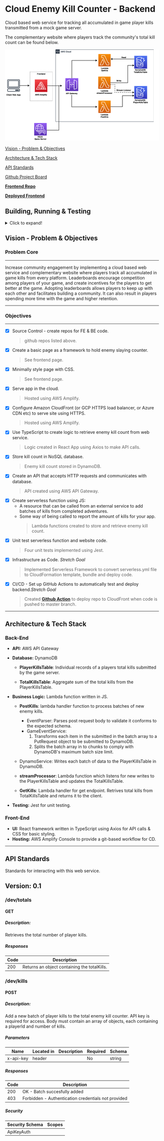 # Cloud Enemy Kill Counter - Backend

Cloud based web service for tracking all accumulated in game player kills transmitted from a mock game server.

The complementary website where players track the community's total kill count can be found below.

![alt text](fs-cloud_enemy_counter-diagram.png "Title")

[Vision - Problem & Objectives](#vision)

[Architecture & Tech Stack](#tech)

[API Standards](#api)

[Github Project Board](https://github.com/users/gkando/projects/1)

[**Frontend Repo**](https://github.com/gkando/fs-cloud_enemy_counter-fe)

[**Deployed Frontend**](https://master.d1p108p2yx9tvh.amplifyapp.com/)

## Building, Running & Testing

<details>
<summary>Click to expand!</summary>

First install dependencies:

```sh
yarn install
```

To create a production build:

```sh
yarn deploy
```

## Testing

To run unit tests:

```sh
yarn test
```

</details>

## <a name="vision"></a> Vision - Problem & Objectives

### Problem Core

---

Increase community engagement by implementing a cloud based web service and complementary website where players track all accumulated in game kills from every platform. Leaderboards encourage competition among players of your game, and create incentives for the players to get better at the game. Adopting leaderboards allows players to keep up with each other and facilitates building a community. It can also result in players spending more time with the game and higher retention.

---

### Objectives

---

- [x] Source Control - create repos for FE & BE code.
  > github repos listed above.
- [x] Create a basic page as a framework to hold enemy slaying counter.
  > See frontend page.
- [x] Minimally style page with CSS.
  > See frontend page.
- [x] Serve app in the cloud.
  > Hosted using AWS Amplify.
- [x] Configure Amazon CloudFront (or GCP HTTPS load balancer, or Azure CDN etc) to serve site using HTTPS.
  > Hosted using AWS Amplify.
- [x] Use TypeScript to create logic to retrieve enemy kill count from web service.
  > Logic created in React App using Axios to make API calls.
- [x] Store kill count in NoSQL database.
  > Enemy kill count stored in DynamoDB.
- [x] Create an API that accepts HTTP requests and communicates with database.
  > API created using AWS API Gateway.
- [x] Create serverless function using JS:
  - A resource that can be called from an external service to add batches of kills from completed adventures.
  - Some way of being called to report the amount of kills for your app.
    > Lambda functions created to store and retrieve enemy kill count.
- [x] Unit test serverless function and website code.
  > Four unit tests implemented using Jest.
- [x] Infrastructure as Code. _Stretch Goal_
  > Implemented Serverless Framework to convert serverless.yml file to CloudFormation template, bundle and deploy code.
- [x] CI/CD - Set up GitHub Actions to automatically test and deploy backend._Stretch Goal_
  > Created [**Github Action**](https://github.com/gkando/fs-cloud_enemy_counter-be/actions)
  > to deploy repo to CloudFront when code is pushed to master branch.

---

## <a name="tech"></a> Architecture & Tech Stack

### Back-End

- **API:** AWS API Gateway
- **Database:** DynamoDB

  - **PlayerKillsTable**: Individual records of a players total kills submitted by the game server.

  - **TotalKillsTable**: Aggregate sum of the total kills from the PlayerKillsTable.

- **Business Logic:** Lambda function written in JS.

  - **PostKills**: lambda handler function to process batches of new enemy kills.
    - EventParser: Parses post request body to validate it conforms to the expected schema.
    - GameEventService:
      1.  Transforms each item in the submitted in the batch array to a PutRequest object to be submitted to DynamoDB.
      2.  Splits the batch array in to chunks to comply with DynamoDB's maximum batch size limit.
  - DynamoService: Writes each batch of data to the PlayerKillsTable in DynamoDB.

  - **streamProcessor**: Lambda function which listens for new writes to the PlayerKillsTable and updates the TotalKillsTable.

  - **GetKills**: Lambda handler for get endpoint. Retrives total kills from TotalKillsTable and returns it to the client.

- **Testing:** Jest for unit testing.

### Front-End

- **UI:** React framework written in TypeScript using Axios for API calls & CSS for basic styling.
- **Hosting:** AWS Amplify Console to provide a git-based workflow for CD.

---

## <a name="api"></a> API Standards

Standards for interacting with this web service.

## Version: 0.1

### /dev/totals

#### GET

##### Description:

Retrieves the total number of player kills.

##### Responses

| Code | Description                                  |
| ---- | -------------------------------------------- |
| 200  | Returns an object containing the totalKills. |

### /dev/kills

#### POST

##### Description:

Add a new batch of player kills to the total enemy kill counter. API key is required for access. Body must contain an array of objects, each containing a playerId and number of kills.

##### Parameters

| Name      | Located in | Description | Required | Schema |
| --------- | ---------- | ----------- | -------- | ------ |
| x-api-key | header     |             | No       | string |

##### Responses

| Code | Description                                         |
| ---- | --------------------------------------------------- |
| 200  | OK - Batch succesfully added                        |
| 403  | Forbidden - Authentication credentials not provided |

##### Security

| Security Schema | Scopes |
| --------------- | ------ |
| ApiKeyAuth      |        |

